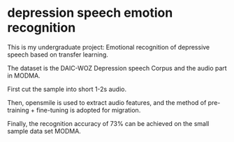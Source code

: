 # depression speech emotion recognition

This is my undergraduate project: Emotional recognition of depressive speech based on transfer learning.

The dataset is the DAIC-WOZ Depression speech Corpus and the audio part in MODMA.

First cut the sample into short 1-2s audio.

Then, opensmile is used to extract audio features, and the method of pre-training + fine-tuning is adopted for migration. 

Finally, the recognition accuracy of 73% can be achieved on the small sample data set MODMA.
